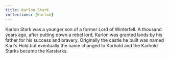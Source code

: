 ```yaml
---
title: Karlon Stark
inflections: [Karlon]
---
```


Karlon Stark was a younger son of a former Lord of Winterfell. A thousand years ago, after putting down a rebel lord, Karlon was granted lands by his father for his success and bravery. Originally the castle he built was named Karl's Hold but eventually the name changed to Karhold and the Karhold Starks became the Karstarks. 


